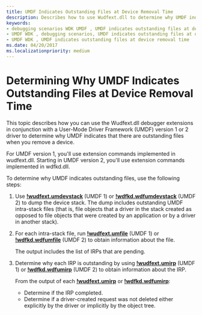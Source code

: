 ```yaml
---
title: UMDF Indicates Outstanding Files at Device Removal Time
description: Describes how to use Wudfext.dll to determine why UMDF indicates that there are outstanding files when you remove a device.
keywords:
- debugging scenarios WDK UMDF , UMDF indicates outstanding files at device removal time
- UMDF WDK , debugging scenarios, UMDF indicates outstanding files at device removal time
- UMDF WDK , UMDF indicates outstanding files at device removal time
ms.date: 04/20/2017
ms.localizationpriority: medium
---
```


# Determining Why UMDF Indicates Outstanding Files at Device Removal Time


This topic describes how you can use the Wudfext.dll debugger extensions in conjunction with a User-Mode Driver Framework (UMDF) version 1 or 2 driver to determine why UMDF indicates that there are outstanding files when you remove a device.

For UMDF version 1, you'll use extension commands implemented in wudfext.dll. Starting in UMDF version 2, you'll use extension commands implemented in wdfkd.dll.

To determine why UMDF indicates outstanding files, use the following steps:

1.  Use [**!wudfext.umdevstack**](../debugger/-wudfext-umdevstack.md) (UMDF 1) or [**!wdfkd.wdfumdevstack**](../debugger/-wdfkd-wdfumdevstack.md) (UMDF 2) to dump the device stack. The dump includes outstanding UMDF intra-stack files (that is, file objects that a driver in the stack created as opposed to file objects that were created by an application or by a driver in another stack).

2.  For each intra-stack file, run [**!wudfext.umfile**](../debugger/-wudfext-umfile.md) (UMDF 1) or [**!wdfkd.wdfumfile**](../debugger/-wdfkd-wdfumfile.md) (UMDF 2) to obtain information about the file.

    The output includes the list of IRPs that are pending.

3.  Determine why each IRP is outstanding by using [**!wudfext.umirp**](../debugger/-wudfext-umirp.md) (UMDF 1) or [**!wdfkd.wdfumirp**](../debugger/-wdfkd-wdfumirp.md) (UMDF 2) to obtain information about the IRP.

    From the output of each [**!wudfext.umirp**](../debugger/-wudfext-umirp.md) or [**!wdfkd.wdfumirp**](../debugger/-wdfkd-wdfumirp.md):

    -   Determine if the IRP completed.
    -   Determine if a driver-created request was not deleted either explicitly by the driver or implicitly by the object tree.

 

